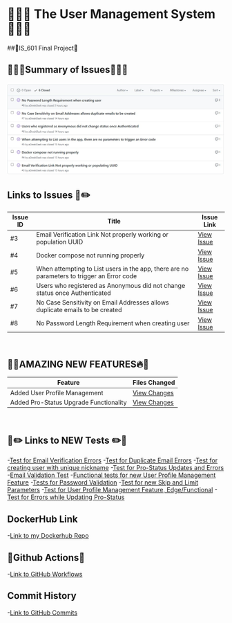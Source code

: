 # 🎉✨🔥 The User Management System 🎉✨🔥
##🚀IS_601 Final Project🚀
<br>


## 🧠🧠🧠Summary of Issues🧠🧠🧠
![GitHub Issues](GitIssues.jpg)
<br>


## Links to Issues 📝✏️
| Issue ID | Title | Issue Link |
|----------|-------|------------|
| #3 | Email Verification Link Not properly working or population UUID | [View Issue](https://github.com/aGreekGeek/user_management/issues/3) | [View |
| #4 | Docker compose not running properly | [View Issue](https://github.com/aGreekGeek/user_management/issues/4) |
| #5 | When attempting to List users in the app, there are no parameters to trigger an Error code | [View Issue](https://github.com/aGreekGeek/user_management/issues/5) |
| #6 | Users who registered as Anonymous did not change status once Authenticated | [View Issue](https://github.com/aGreekGeek/user_management/issues/6) |
| #7 | No Case Sensitivity on Email Addresses allows duplicate emails to be created | [View Issue](https://github.com/aGreekGeek/user_management/issues/7) |
| #8 | No Password Length Requirement when creating user | [View Issue](https://github.com/aGreekGeek/user_management/issues/8) |
<br>


## 🌟🔥AMAZING NEW FEATURES🔥🌟

| Feature | Files Changed |
|---------|---------------|
| Added User Profile Management | [View Changes](https://github.com/aGreekGeek/user_management/commit/683401a256b16efabaa636f9052fa03d3c37e570) |
| Added Pro-Status Upgrade Functionality | [View Changes](https://github.com/aGreekGeek/user_management/commit/4d843edfeca28dbb6534f5344668ab18b3b6d5ac) |
<br>



## 📝✏️ Links to NEW Tests ✏️📝

-[Test for Email Verification Errors](https://github.com/aGreekGeek/user_management/blob/be8b2445660a296806549bb58070df76e5ea4c14/tests/test_services/test_user_service.py#L166-L199)
-[Test for Duplicate Email Errors](https://github.com/aGreekGeek/user_management/blob/be8b2445660a296806549bb58070df76e5ea4c14/tests/test_services/test_user_service.py#L217-L261)
-[Test for creating user with unique nickname](https://github.com/aGreekGeek/user_management/blob/be8b2445660a296806549bb58070df76e5ea4c14/tests/test_services/test_user_service.py#L201-L215)
-[Test for Pro-Status Updates and Errors](https://github.com/aGreekGeek/user_management/blob/be8b2445660a296806549bb58070df76e5ea4c14/tests/test_services/test_user_service.py#L264-L279)
-[Email Validation Test](https://github.com/aGreekGeek/user_management/blob/be8b2445660a296806549bb58070df76e5ea4c14/tests/test_schemas/test_user_schemas.py#L135-L153)
-[Functional tests for new User Profile Management Feature](https://github.com/aGreekGeek/user_management/blob/be8b2445660a296806549bb58070df76e5ea4c14/tests/test_api/test_users_api.py#L262-L315)
-[Tests for Password Validation](https://github.com/aGreekGeek/user_management/blob/be8b2445660a296806549bb58070df76e5ea4c14/tests/test_schemas/test_user_schemas.py#L112-L133)
-[Test for new Skip and Limit Parameters](https://github.com/aGreekGeek/user_management/blob/be8b2445660a296806549bb58070df76e5ea4c14/tests/test_api/test_users_api.py#L196-L229)
-[Test for User Profile Management Feature, Edge/Functional](https://github.com/aGreekGeek/user_management/blob/be8b2445660a296806549bb58070df76e5ea4c14/tests/test_schemas/test_user_schemas.py#L155-L254)
-[Test for Errors while Updating Pro-Status](https://github.com/aGreekGeek/user_management/blob/be8b2445660a296806549bb58070df76e5ea4c14/tests/test_api/test_users_api.py#L356-L381)
<br>

## DockerHub Link
-[Link to my Dockerhub Repo](https://hub.docker.com/repository/docker/agreekgeek/user_management/general)
<br>

## 🎯Github Actions🎯
-[Link to GitHub Workflows](https://github.com/aGreekGeek/user_management/actions)
<br>

## Commit History
-[Link to GitHub Commits](https://github.com/aGreekGeek/user_management/commits/main/)
<br>